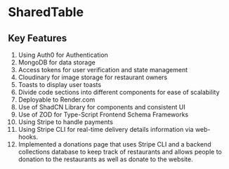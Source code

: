 # SharedTable

## Key Features
1. Using Auth0 for Authentication
2. MongoDB for data storage
3. Access tokens for user verification and state management
4. Cloudinary for image storage for restaurant owners
5. Toasts to display user toasts
6. Divide code sections into different components for ease of scalability
7. Deployable to Render.com
8. Use of ShadCN Library for components and consistent UI
9. Use of ZOD for Type-Script Frontend Schema Frameworks
10. Using Stripe to handle payments
11. Using Stripe CLI for real-time delivery details information via web-hooks.
12. Implemented a donations page that uses Stripe CLI and a backend collections database to keep track of restaurants and allows people to donation to the restaurants as well as donate to the website.
